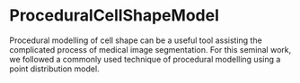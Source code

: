 # ProceduralCellShapeModel
Procedural modelling of cell shape can be a useful tool assisting the complicated process of medical image segmentation. For this seminal work, we followed a commonly used technique of procedural modelling using a point distribution model.
